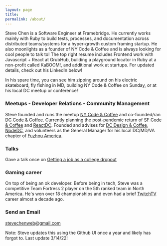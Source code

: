 ```yaml
---
layout: page
title:
permalink: /about/
---
```


Steve Chen is a Software Engineer at Framebridge. He currently works mainly with Ruby to build tests, processes, and documentation across distributed teams/systems for a hyper-growth custom framing startup. He also moonlights as a founder of NY Code & Coffee and is always looking for cool people to talk to! The top right resume includes Frontend work with Javascript + React at GrubHub, building a playground locator in Ruby at a non-profit called KaBOOM!, and additional work at startups. For updated details, check out his LinkedIn below!

In his spare time, you can see him zipping around on his electric skateboard, fly fishing in MD, building NY Code & Coffee on Sunday, or at his local DC meetup or conference!

### Meetups - Developer Relations - Community Management
Steve founded and runs the meetup  [NY Code & Coffee](https://www.meetup.com/new-york-code-coffee/) and co-founded/ran [DC Code & Coffee](https://www.meetup.com/dc-code-coffee/). Currently planning the post-pandemic return of [SF Code & Coffee](https://www.meetup.com/SF-Code-Coffee/) and [ReactDC](https://www.meetup.com/React-DC/). Founded and advises for [DC Design & Coffee](https://www.meetup.com/DC-Design-Coffee/), [NodeDC](https://www.meetup.com/Node-DC/), and volunteers as the General Manager for his local DC/MD/VA chapter of [Fuzhou America](https://www.fuzhouamerica.com/). 
### Talks
Gave a talk once on [Getting a job as a college dropout](https://www.meetup.com/Arlington-Ruby/events/259561040/)


### Gaming career
On top of being an ok developer. Before being in tech, Steve was a competitive Team Fortress 2 player on the 5th ranked team in North America. He's won over 18 championships and even had a brief [TwitchTV](https://www.twitch.tv/stevecgames) career almost a decade ago.


### Send an Email

[stevechenweb@gmail.com](mailto:stevechenweb@gmail.com)




Note: Steve updates this using the Github UI once a year and likely has forgot to. Last update 3/14/22!
